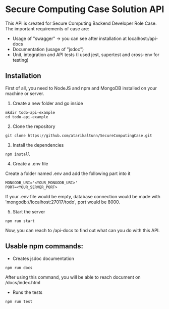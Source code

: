 # Secure Computing Case Solution API

This API is created for Secure Computing Backend Developer Role Case. The important requirements of case are:
- Usage of "swagger" -> you can see after installation at localhost:<PORT>/api-docs
- Documentation (usage of "jsdoc")
- Unit, integration and API tests (I used jest, supertest and cross-env for testing)

## Installation

First of all, you need to NodeJS and npm and MongoDB installed on your machine or server.

1. Create a new folder and go inside
```
mkdir todo-api-example
cd todo-api-example
```

2. Clone the repository
```
git clone https://github.com/atarikaltunn/SecureComputingCase.git
```

3. Install the dependencies
```
npm install
```

4. Create a .env file

Create a folder named .env and add the following part into it
```
MONGODB_URI='<YOUR_MONGODB_URI>'
PORT=<YOUR_SERVER_PORT>
```
If your .env file would be empty, database connection would be made with 'mongodb://localhost:27017/todo', port would be 8000.

5. Start the server
```
npm run start
```

Now, you can reach to /api-docs to find out what can you do with this API.


## Usable npm commands:
- Creates jsdoc documentation
```
npm run docs
```
After using this command, you will be able to reach document on /docs/index.html

- Runs the tests
```
npm run test
```